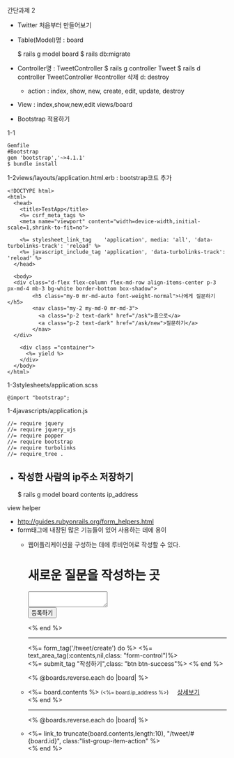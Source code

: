 간단과제 2

- Twitter 처음부터 만들어보기
- Table(Model)명 : board

     $ rails g model board
     $ rails db:migrate

- Controller명 : TweetController
      $ rails g controller Tweet
      $ rails d controller TweetController	#controller 삭제 d: destroy
  
  - action : index, show, new, create, edit, update, destroy
- View : index,show,new,edit
  views/board
- Bootstrap 적용하기

1-1

    Gemfile
    #Bootstrap
    gem 'bootstrap','~>4.1.1'
    $ bundle install

1-2views/layouts/application.html.erb : bootstrap코드 추가

    <!DOCTYPE html>
    <html>
      <head>
        <title>TestApp</title>
        <%= csrf_meta_tags %>
        <meta name="viewport" content="width=device-width,initial-scale=1,shrink-to-fit=no">
    
        <%= stylesheet_link_tag    'application', media: 'all', 'data-turbolinks-track': 'reload' %>
        <%= javascript_include_tag 'application', 'data-turbolinks-track': 'reload' %>
      </head>
      
      <body>
      <div class="d-flex flex-column flex-md-row align-items-center p-3 px-md-4 mb-3 bg-white border-bottom box-shadow">
            <h5 class="my-0 mr-md-auto font-weight-normal">나에게 질문하기</h5>
            <nav class="my-2 my-md-0 mr-md-3">
              <a class="p-2 text-dark" href="/ask">홈으로</a>
              <a class="p-2 text-dark" href="/ask/new">질문하기</a>
            </nav>
      </div>
    
        <div class ="container">
          <%= yield %>
        </div>
      </body>
    </html>
    

1-3stylesheets/application.scss

    @import "bootstrap";

1-4javascripts/application.js

    //= require jquery
    //= require jquery_ujs
    //= require popper
    //= require bootstrap
    //= require turbolinks
    //= require_tree .



- 작성한 사람의 ip주소 저장하기
  ---

    $ rails g model board contents ip_address
    



view helper

- http://guides.rubyonrails.org/form_helpers.html
- form태그에 내장된 많은 기능들이 있어 사용하는 데에 용이
  - 웹어플리케이션을 구성하는 데에  루비언어로 작성할 수 있다.

    <h1>새로운 질문을 작성하는 곳</h1>
    <form action='/tweet/create' method="POST">
        <input type = "hidden" name="authenticity_token" value="<%= form_authenticity_token %>">
        <textarea name="contents"></textarea><br>
        <input class="btn btn-success" type ="submit" value="등록하기">
    </form>
    <% end %>
     
    ----------------------------------------------------------------
    
    <%= form_tag('/tweet/create') do %>
        <%= text_area_tag(:contents,nil,class: "form-control")%><br>
        <%= submit_tag "작성하기",class: "btn btn-success"%>
    <% end %>

    <% @boards.reverse.each do |board| %>
            <li class="list-group-item"><%= board.contents %> <small>(<%= board.ip_address %>)</small>&nbsp;&nbsp;&nbsp;&nbsp;
                <a class="btn btn-secondary" href="/tweet/<%=board.id%>">상세보기</a></li>
    <% end %>
    
    -----------------------------------------------------------------
    
    <% @boards.reverse.each do |board| %>
                <li><%= link_to truncate(board.contents,length:10), "/tweet/#{board.id}", class:"list-group-item-action"  %></li>
            <% end %>


